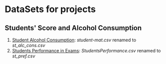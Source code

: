 # DataSets for projects

## Students' Score and Alcohol Consumption

1. [Student Alcohol Consumption](https://www.kaggle.com/datasets/uciml/student-alcohol-consumption?select=student-mat.csv): _student-mat.csv_ renamed to _st_alc_cons.csv_
2. [Students Performance in Exams](https://www.kaggle.com/datasets/spscientist/students-performance-in-exams): _StudentsPerformance.csv_ renamed to _st_pref.csv_
